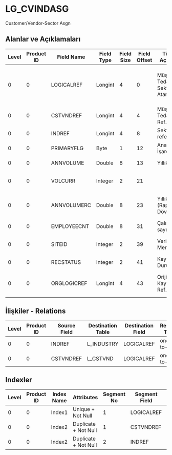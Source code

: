 # LG_CVINDASG

Customer/Vendor-Sector Asgn

## Alanlar ve Açıklamaları

| Level | Product ID | Field Name | Field Type | Field Size | Field Offset | Türkçe Açıklama | Expression |
| ----- | ---------- | ---------- | ---------- | ---------- | ------------ | --------------- | ---------- |
| 0 | 0 | LOGICALREF | Longint | 4 | 0 | Müşteri / Tedarikçi - Sektör Ataması | Customer / Vendor - Sector Assignment Logical Reference |
| 0 | 0 | CSTVNDREF | Longint | 4 | 4 | Müşteri / Tedarikçi Ref. | Customer / Vendor Reference |
| 0 | 0 | INDREF | Longint | 4 | 8 | Sektör referansı | Sector Reference |
| 0 | 0 | PRIMARYFLG | Byte | 1 | 12 | Ana Sektör İşareti | Main Sector Flag |
| 0 | 0 | ANNVOLUME | Double | 8 | 13 | Yıllık Hacim | Annual Volume |
| 0 | 0 | VOLCURR | Integer | 2 | 21 |  | Currency For Volume Number |
| 0 | 0 | ANNVOLUMERC | Double | 8 | 23 | Yıllık Hacim (Raporlama Dövizi) | Annual Volume Reporting Currency |
| 0 | 0 | EMPLOYEECNT | Double | 8 | 31 | Çalışan sayısı | Number Of Employees |
| 0 | 0 | SITEID | Integer | 2 | 39 | Veri Merkezi | Data Processing Site |
| 0 | 0 | RECSTATUS | Integer | 2 | 41 | Kayıt Durumu | Record Status |
| 0 | 0 | ORGLOGICREF | Longint | 4 | 43 | Orijinal Kayıt Log. Ref. | Original Record Logical Reference |

## İlişkiler - Relations

| Level | Product ID | Source Field | Destination Table | Destination Field | Relation Type | Extra Condition |
| ----- | ---------- | ------------ | ---------------- | ---------------- | ------------- | --------------- |
| 0 | 0 | INDREF | L_INDUSTRY | LOGICALREF | one-to-one |  |
| 0 | 0 | CSTVNDREF | L_CSTVND | LOGICALREF | one-to-one |  |

## Indexler

| Level | Product ID | Index Name | Attributes | Segment No | Segment Field | Sense |
| ----- | ---------- | ---------- | ---------- | ---------- | ------------- | ----- |
| 0 | 0 | Index1 | Unique + Not Null | 1 | LOGICALREF | Ascending |
| 0 | 0 | Index2 | Duplicate + Not Null | 1 | CSTVNDREF | Ascending |
| 0 | 0 | Index2 | Duplicate + Not Null | 2 | INDREF | Ascending |
